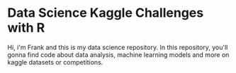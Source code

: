 # Data Science Kaggle Challenges with R

Hi, i'm Frank and this is my data science repository. In this repository, you'll gonna find code about data analysis, machine learning models and more on kaggle datasets or competitions.

